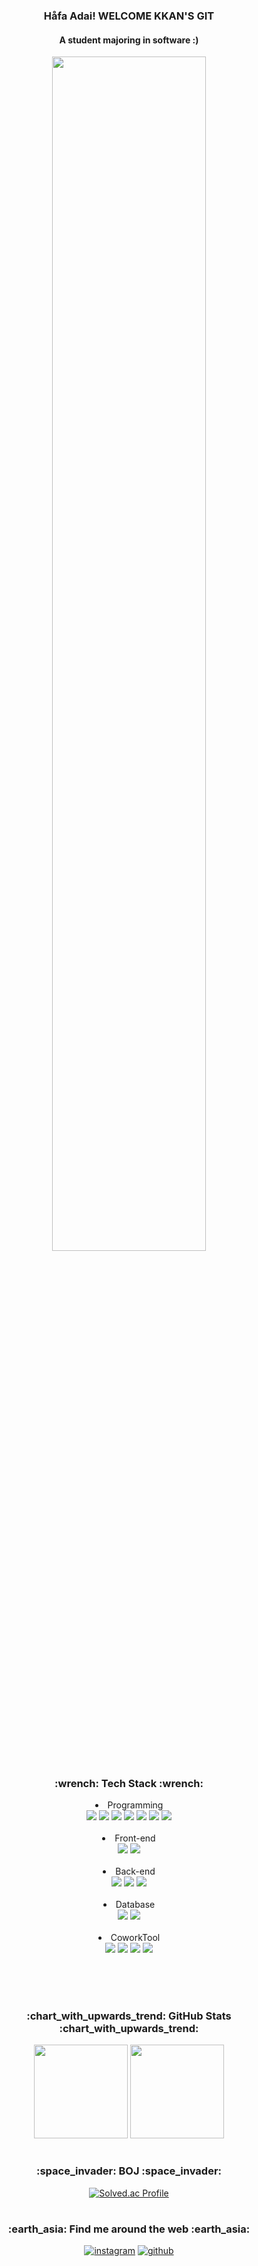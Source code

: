 <!--
![header](https://capsule-render.vercel.app/api?type=slice&color=DCCBED&height=130&section=header&text=YeJi%20Koo&desc=Welcome%20to%20my%20GitHub&fontSize=35&animation=twinkling&fontAlignY=17&fontAlign=80&descSize=20&descAlign=80&descAlignY=35&rotate=9)
-->

<div align=center>
  
<h3>Håfa Adai! WELCOME KKAN'S GIT</h3>
<h4> A student majoring in software :) </h4>


  
<img width=70% src="https://i.pinimg.com/originals/10/a3/7a/10a37a233a408451510b30d10e0aa4ef.gif"/>

  
<h3>:wrench: Tech Stack :wrench:</h3>
<li>
  Programming
  <br/>
  <img src="https://img.shields.io/badge/java-007396?style=for-the-badge&logo=OpenJDK&logoColor=white">
  <img src="https://img.shields.io/badge/Python-3776AB?style=for-the-badge&logo=Python&logoColor=white">
  <img src="https://img.shields.io/badge/C-A8B9CC?style=for-the-badge&logo=Python&logoColor=white">
  <img src="https://img.shields.io/badge/C++-00599C?style=for-the-badge&logo=Python&logoColor=white">
  <img src="https://img.shields.io/badge/html5-E34F26?style=for-the-badge&logo=html5&logoColor=white"/>
  <img src="https://img.shields.io/badge/css-1572B6?style=for-the-badge&logo=css3&logoColor=white"/>
  <img src="https://img.shields.io/badge/javascript-F7DF1E?style=for-the-badge&logo=javascript&logoColor=black"/>
</li>

<br/>

<li>
  Front-end
  <br/>
  <img src="https://img.shields.io/badge/react.js-61DAFB?style=for-the-badge&logo=react&logoColor=black"/>
  <img src="https://img.shields.io/badge/flutter-02569B?style=for-the-badge&logo=flutter&logoColor=white"/>
</li>

<br/>

<li>
  Back-end
  <br/>
  <img src="https://img.shields.io/badge/springboot-6DB33F?style=for-the-badge&logo=springboot&logoColor=white"/>
  <img src="https://img.shields.io/badge/Spring-6DB33F?style=for-the-badge&logo=Spring&logoColor=white">
  <img src="https://img.shields.io/badge/Linux-FCC624?style=for-the-badge&logo=Spring&logoColor=white">
</li>

<br/>

<li>
  Database
  <br/>
  <img src="https://img.shields.io/badge/mysql-4479A1?style=for-the-badge&logo=mysql&logoColor=white"/>
  <img src="https://img.shields.io/badge/mariaDB-003545?style=for-the-badge&logo=mariaDB&logoColor=white"/>
</li>
<br/>
<li>
  CoworkTool
  <br/>
  <img src="https://img.shields.io/badge/github-181717?style=for-the-badge&logo=github&logoColor=white"/>
  <img src="https://img.shields.io/badge/git-F05032?style=for-the-badge&logo=git&logoColor=white"/>
  <img src="https://img.shields.io/badge/Notion-000000?style=for-the-badge&logo=Spring&logoColor=white">
  <img src="https://img.shields.io/badge/Figma-F24E1E?style=for-the-badge&logo=Spring&logoColor=white">
</li>

<!--언어들-->
<br/><br/>
  
#
<h3>:chart_with_upwards_trend: GitHub Stats :chart_with_upwards_trend:   </h3>
  
<p>
  <img height="150em" src="https://github-readme-stats.vercel.app/api?username=9aeun&show_icons=true&include_all_commits=true&theme=dracula">
  <img height="150em" src="https://github-readme-stats.vercel.app/api/top-langs/?username=9aeun&layout=compact&theme=vue">
</p>

#
  
<h3>:space_invader: BOJ :space_invader:</h3>

[![Solved.ac Profile](http://mazassumnida.wtf/api/v2/generate_badge?boj=rkdms0424)](https://solved.ac/rkdms0424) 


#
<h3>:earth_asia: Find me around the web :earth_asia:</h3>
  
<a href="https://www.instagram.com/9aeuno_o/" target="_blank"><img alt="instagram" src ="https://img.shields.io/badge/instagram-E4405F.svg?&style=flat-square&logo=instagram&logoColor=white"/></a>
<a href="https://github.com/9aeun" target="_blank"><img alt="github" src ="https://img.shields.io/badge/github-181717.svg?&style=flat-square&logo=github&logoColor=white"/></a>

</div>
